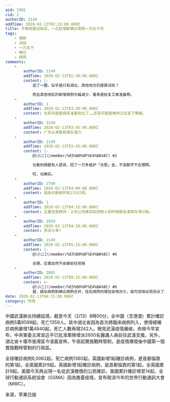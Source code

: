 ```yaml
---
aid: 2985
cid: 2
authorID: 2149
addTime: 2020-02-13T02:15:00.000Z
title: 不再依据试纸后，一日狂增新确诊病例一万五千宗
tags:
    - 增新
    - 试纸
    - 一万五千
    - 确诊
    - 病例
comments:
    -
        authorID: 2149
        addTime: 2020-02-13T02:30:00.000Z
        content: |-
            逛了一圈，似乎是只有湖北，其他地方仍是靠试纸？

            而且其他地区的新增病例大幅减少，看来是给复工做准备啊。
    -
        authorID: 1
        addTime: 2020-02-13T03:30:00.000Z
        content: 也有可能是病床准备到位了……还有可能是换帅之后变了策略。
    -
        authorID: 3149
        addTime: 2020-02-13T03:45:00.000Z
        content: 广东从来都有增长潜力
    -
        authorID: 2149
        addTime: 2020-02-13T03:45:00.000Z
        content: |-
            @[小二](/member/%E5%B0%8F%E4%BA%8C) #2

            也看到隔壁有人提说，招了一万多医护「志愿」去，不涨数字不合理啊。

            哎，也确实。
    -
        authorID: 2790
        addTime: 2020-02-13T04:00:00.000Z
        content: 临床诊断病列有13332例。
    -
        authorID: 1
        addTime: 2020-02-13T04:15:00.000Z
        content: 主要还是换帅：上市公司换实际控制人的时候都会清库存清烂帐。
    -
        authorID: 2959
        addTime: 2020-02-13T04:30:00.000Z
        content: 党派斗争?
    -
        authorID: 2149
        addTime: 2020-02-13T05:15:00.000Z
        content: |-
            @[小二](/member/%E5%B0%8F%E4%BA%8C) #6

            合理，应勇自然不会替前任背锅
    -
        authorID: 2805
        addTime: 2020-02-13T08:15:00.000Z
        content: >-
            @[小二](/member/%E5%B0%8F%E4%BA%8C) #6
            是，疑似病例和确诊病例合并，往后病例的增加会相对少，就可说啥出现拐点了。新官有政绩了。
date: 2020-02-13T08:15:00.000Z
category: 时政
---
```


中國武漢肺炎持續延燒，截至今天（2/13）8時00分，全中國（含港澳）累計確診病例5萬9599起，死亡1359人。其中湖北省因為首次將臨床病例列入，使得總確診病例暴增1萬4840起，死亡人數再增242人。眼見武漢疫情嚴峻，央視今早宣布，中央軍委主席習近平已批准軍隊增派2600名醫護人員前往武漢支援。另外，湖北省十堰市張灣區今凌晨宣佈，午夜起實施戰時管制，是疫情爆發後中國第一個實施戰時管制的行政區。

全球確診病例6,0062起，死亡病例1360起。英國新增1起確診病例，是首都倫敦的第1起，全英國累計9起。英國新增1起確診病例，是首都倫敦的第1起，全英國累計9起。美國今天再出現一名從武漢撤僑的公民確診。美國累計確診增至14起。全球行動通訊系統協會（GSMA）因為擔憂疫情，宣布取消今年的世界行動通訊大會（MWC）。

来源，苹果日报
